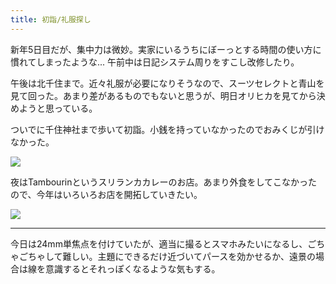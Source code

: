 ```yaml
---
title: 初詣/礼服探し
---
```


新年5日目だが、集中力は微妙。実家にいるうちにぼーっとする時間の使い方に慣れてしまったような... 午前中は日記システム周りをすこし改修したり。

午後は北千住まで。近々礼服が必要になりそうなので、スーツセレクトと青山を見て回った。あまり差があるものでもないと思うが、明日オリヒカを見てから決めようと思っている。

ついでに千住神社まで歩いて初詣。小銭を持っていなかったのでおみくじが引けなかった。

![](https://photos.apkas.net/medium/202401/20240105-153403.webp)

夜はTambourinというスリランカカレーのお店。あまり外食をしてこなかったので、今年はいろいろお店を開拓していきたい。

![](https://photos.apkas.net/medium/202401/20240105-184511.webp)

---

今日は24mm単焦点を付けていたが、適当に撮るとスマホみたいになるし、ごちゃごちゃして難しい。主題にできるだけ近づいてパースを効かせるか、遠景の場合は線を意識するとそれっぽくなるような気もする。
